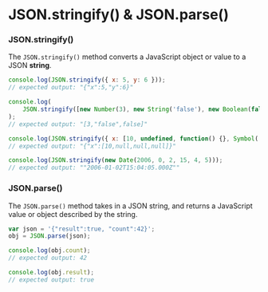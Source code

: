 # JSON.stringify() & JSON.parse()

### JSON.stringify()

The `JSON.stringify()` method converts a JavaScript object or value to a JSON **string**.

```javascript
console.log(JSON.stringify({ x: 5, y: 6 }));
// expected output: "{"x":5,"y":6}"

console.log(
	JSON.stringify([new Number(3), new String('false'), new Boolean(false)])
);
// expected output: "[3,"false",false]"

console.log(JSON.stringify({ x: [10, undefined, function() {}, Symbol('')] }));
// expected output: "{"x":[10,null,null,null]}"

console.log(JSON.stringify(new Date(2006, 0, 2, 15, 4, 5)));
// expected output: ""2006-01-02T15:04:05.000Z""
```

### JSON.parse()

The `JSON.parse()` method takes in a JSON string, and returns a JavaScript value or object described by the string.

```javascript
var json = '{"result":true, "count":42}';
obj = JSON.parse(json);

console.log(obj.count);
// expected output: 42

console.log(obj.result);
// expected output: true
```
